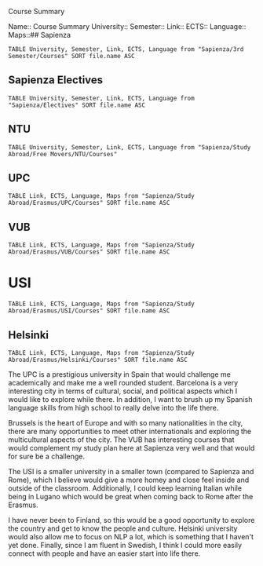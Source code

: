 Course Summary

Name:: Course Summary
University::
Semester::
Link::
ECTS::
Language::
Maps::## Sapienza

```dataview
TABLE University, Semester, Link, ECTS, Language from "Sapienza/3rd Semester/Courses" SORT file.name ASC
```


## Sapienza Electives
```dataview
TABLE University, Semester, Link, ECTS, Language from "Sapienza/Electives" SORT file.name ASC
```




## NTU
```dataview
TABLE University, Semester, Link, ECTS, Language from "Sapienza/Study Abroad/Free Movers/NTU/Courses"
```

## UPC
```dataview
TABLE Link, ECTS, Language, Maps from "Sapienza/Study Abroad/Erasmus/UPC/Courses" SORT file.name ASC
```




## VUB
```dataview
TABLE Link, ECTS, Language, Maps from "Sapienza/Study Abroad/Erasmus/VUB/Courses" SORT file.name ASC
```



# USI
```dataview
TABLE Link, ECTS, Language, Maps from "Sapienza/Study Abroad/Erasmus/USI/Courses" SORT file.name ASC
```


## Helsinki
```dataview
TABLE Link, ECTS, Language, Maps from "Sapienza/Study Abroad/Erasmus/Helsinki/Courses" SORT file.name ASC
```

The UPC is a prestigious university in Spain that would challenge me academically and make me a well rounded student. Barcelona is a very interesting city in terms of cultural, social, and political aspects which I would like to explore while there. In addition, I want to brush up my Spanish language skills from high school to really delve into the life there.

Brussels is the heart of Europe and with so many nationalities in the city, there are many opportunities to meet other internationals and exploring the multicultural aspects of the city. The VUB has interesting courses that would complement my study plan here at Sapienza very well and that would for sure be a challenge.

The USI is a smaller university in a smaller town (compared to Sapienza and Rome), which I believe would give a more homey and close feel inside and outside of the classroom. Additionally, I could keep learning Italian while being in Lugano which would be great when coming back to Rome after the Erasmus. 

I have never been to Finland, so this would be a good opportunity to explore the country and get to know the people and culture. Helsinki university would also allow me to focus on NLP a lot, which is something that I haven't yet done. Finally, since I am fluent in Swedish, I think I could more easily connect with people and have an easier start into life there.